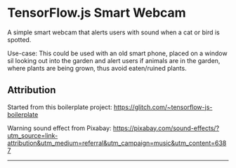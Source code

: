 TensorFlow.js Smart Webcam
=================

A simple smart webcam that alerts users with sound when a cat or bird is spotted. 

Use-case: This could be used with an old smart phone, placed on a window sil looking out into the garden and alert users if animals are in the garden, where plants are being grown, thus avoid eaten/ruined plants.


Attribution
------------
Started from this boilerplate project: https://glitch.com/~tensorflow-js-boilerplate

Warning sound effect from Pixabay: https://pixabay.com/sound-effects/?utm_source=link-attribution&utm_medium=referral&utm_campaign=music&utm_content=6387

-------------------

